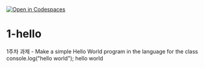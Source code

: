 [![Open in Codespaces](https://classroom.github.com/assets/launch-codespace-7f7980b617ed060a017424585567c406b6ee15c891e84e1186181d67ecf80aa0.svg)](https://classroom.github.com/open-in-codespaces?assignment_repo_id=14200873)
# 1-hello
1주차 과제 - Make a simple Hello World program in the language for the class
console.log("hello world");
hello world
